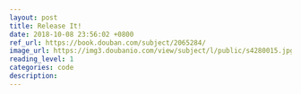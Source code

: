 ```yaml
---
layout: post
title: Release It!
date: 2018-10-08 23:56:02 +0800
ref_url: https://book.douban.com/subject/2065284/
image_url: https://img3.doubanio.com/view/subject/l/public/s4280015.jpg
reading_level: 1
categories: code
description: 
---
```

